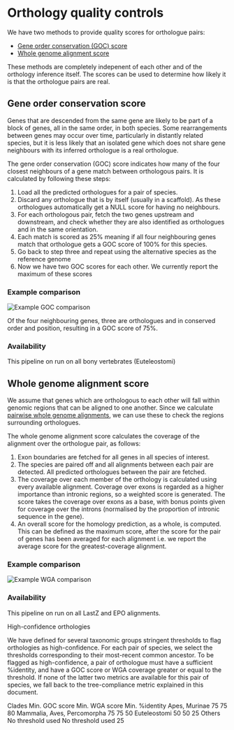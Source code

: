 # Orthology quality controls

We have two methods to provide quality scores for orthologue pairs:
* [Gene order conservation (GOC) score](#Gene_order_conservation_score)
* [Whole genome alignment score](#Whole_Genome_Alignment_score)

These methods are completely indepenent of each other and of the orthology inference itself. The scores can be used to determine how likely it is that the orthologue pairs are real.

## Gene order conservation score

Genes that are descended from the same gene are likely to be part of a block of genes, all in the same order, in both species. Some rearrangements between genes may occur over time, particularly in distantly related species, but it is less likely that an isolated gene which does not share gene neighbours with its inferred orthologue is a real orthologue.

The gene order conservation (GOC) score indicates how many of the four closest neighbours of a gene match between orthologous pairs. It is calculated by following these steps:
1. Load all the predicted orthologues for a pair of species.
2. Discard any orthologue that is by itself (usually in a scaffold). As these orthologues automatically get a NULL score for having no neighbours.
3. For each orthologous pair, fetch the two genes upstream and downstream, and check whether they are also identified as orthologues and in the same orientation.
4. Each match is scored as 25% meaning if all four neighbouring genes match that orthologue gets a GOC score of 100% for this species.
5. Go back to step three and repeat using the alternative species as the reference genome
6. Now we have two GOC scores for each other. We currently report the maximum of these scores

### Example comparison
![Example GOC comparison](http://www.ensembl.org/info/genome/compara/ortholog_qc_goc_thumb.png "Example GOC comparison")

Of the four neighbouring genes, three are orthologues and in conserved order and position, resulting in a GOC score of 75%.

### Availability
This pipeline on run on all bony vertebrates (Euteleostomi)

## Whole genome alignment score

We assume that genes which are orthologous to each other will fall within genomic regions that can be aligned to one another. Since we calculate [pairwise whole genome alignments](pairwise_genome_alignments.md), we can use these to check the regions surrounding orthologues.

The whole genome alignment score calculates the coverage of the alignment over the orthologue pair, as follows:
1. Exon boundaries are fetched for all genes in all species of interest.
2. The species are paired off and all alignments between each pair are detected. All predicted orthologues between the pair are fetched.
3. The coverage over each member of the orthology is calculated using every available alignment. Coverage over exons is regarded as a higher importance than intronic regions, so a weighted score is generated. The score takes the coverage over exons as a base, with bonus points given for coverage over the introns (normalised by the proportion of intronic sequence in the gene).
4. An overall score for the homology prediction, as a whole, is computed. This can be defined as the maximum score, after the score for the pair of genes has been averaged for each alignment i.e. we report the average score for the greatest-coverage alignment.

### Example comparison
![Example WGA comparison](http://www.ensembl.org/info/genome/compara/ortholog_qc_wga_thumb.png "Example WGA comparison")

### Availability
This pipeline on run on all LastZ and EPO alignments.

High-confidence orthologies

We have defined for several taxonomic groups stringent thresholds to flag orthologies as high-confidence. For each pair of species, we select the thresholds corresponding to their most-recent common ancestor. To be flagged as high-confidence, a pair of orthologue must have a sufficient %identity, and have a GOC score or WGA coverage greater or equal to the threshold. If none of the latter two metrics are available for this pair of species, we fall back to the tree-compliance metric explained in this document.

Clades	Min. GOC score	Min. WGA score	Min. %identity
Apes, Murinae	75	75	80
Mammalia, Aves, Percomorpha	75	75	50
Euteleostomi	50	50	25
Others	No threshold used	No threshold used	25
